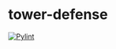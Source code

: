# tower-defense
[![Pylint](https://github.com/JoshuaDRose/tower-defense/actions/workflows/pylint.yml/badge.svg?branch=master)](https://github.com/JoshuaDRose/tower-defense/actions/workflows/pylint.yml)
